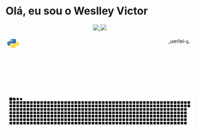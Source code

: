 <h1>Olá, eu sou o Weslley Victor</h1>
<div align="center">
  <a href="https://github.com/wezlley">
  <img height="180em" src="https://github-readme-stats.vercel.app/api?username=wezlley&show_icons=true&theme=dracula&include_all_commits=true&count_private=true"/>
  <img height="150em" src="https://github-readme-stats.vercel.app/api/top-langs/?username=wezlley&layout=compact&langs_count=7&theme=dracula"/>
</div>
  
  <div style="display: inline_block"><br>
  <img align="center" alt="uerlei-Python" height="30" width="40" src="https://raw.githubusercontent.com/devicons/devicon/master/icons/python/python-original.svg">
  <img align="right" alt="uerlei-pic" height="150" style="border-radius:50px;" src="http://cdn.discordapp.com/avatars/474627600682319872/a809d1e0352dfa0f8727e3d779d84352.png?width=676&height=676">
</div>
  
<div> 
 
  ![Snake animation](https://github.com/wezlley/wezlley/blob/output/github-contribution-grid-snake.svg)
 
</div>
